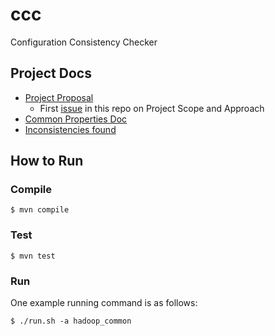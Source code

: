 # ccc

Configuration Consistency Checker

## Project Docs

* [Project Proposal](https://docs.google.com/document/d/1nyOCS7g5iyMzjjQasGd7yhnjIIlhQ9X2ivUStXT_N-k/edit?usp=sharing)
  * First [issue](https://github.com/xlab-uiuc/ccc/issues/1) in this repo on Project Scope and Approach
* [Common Properties Doc](https://docs.google.com/document/d/1d-FnKT3N6oEbi8nm-2HJEtfbhUiXxWYeiq36_nnrXCg/edit?usp=sharing)
* [Inconsistencies found](https://docs.google.com/document/d/1fQHlm-B35eHaKczrnIS9FRXRKOyOKJvCCVDcuunWh-k/edit)

## How to Run

### Compile

```
$ mvn compile
```

### Test

```
$ mvn test
```

### Run

One example running command is as follows:

```
$ ./run.sh -a hadoop_common
```
